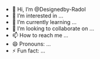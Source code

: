 - 👋 Hi, I’m @Designedby-Radol
- 👀 I’m interested in ...
- 🌱 I’m currently learning ...
- 💞️ I’m looking to collaborate on ...
- 📫 How to reach me ...
- 😄 Pronouns: ...
- ⚡ Fun fact: ...

<!---
Designedby-Radol/Designedby-Radol is a ✨ special ✨ repository because its `README.md` (this file) appears on your GitHub profile.
You can click the Preview link to take a look at your changes.
--->
